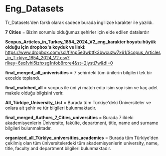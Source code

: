 # Eng_Datasets
Tr_Datasets'den farklı olarak sadece burada ingilizce karakter ile yazıldı.

**7 Cities** = Bizim sorumlu olduğumuz şehirler için elde edilen datalardır

**Scopus_Articles_in_Turkey_1854_2024_V2_eng_karakter boyutu büyük olduğu için dropbox'a koyduk ve linki:** https://www.dropbox.com/scl/fi/np5e3wbtfk3bwcuzw7x61/Scopus_Articles_in_T-rkiye_1854_2024_V2.csv?rlkey=6sq1vhi5izhxsg1nfob8rore4&st=2jystj7w&dl=0 


**final_merged_all_univerisities** = 7 şehirdeki tüm ünilerin bilgileri tek bir excelde toplandı.


**final_matched_all** =  scopus ile üni yi match edip isim soy isim ve kaç adet makele olduğu bilgisini verir.

**All_Türkiye_University_List** = Burada tüm Türkiye'deki Üniversiteler ve onlara ait şehir ve tür bilgileri bulunmaktadır.

**final_merged_Authors_7_Cities_universities** = Burada 7 ildeki akademisyenlerin Üniversite, fakülte, department, title, name and surname bilgileri bulunmaktadır.

**organized_all_Türkiye_universities_academics** = Burada tüm Türkiye'den çekilmiş olan tüm üniversitelerdeki tüm akademisyenlerin university, name, title, faculty and department bilgileri bulunmaktadır. 
